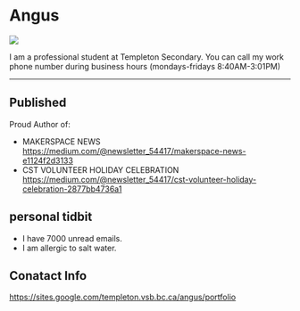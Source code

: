 # Angus

![](./_assets/janze-profile.jpg)

I am a professional student at Templeton Secondary. You can call my work phone number during business hours (mondays-fridays 8:40AM-3:01PM)

___

## Published
Proud Author of:
- MAKERSPACE NEWS https://medium.com/@newsletter_54417/makerspace-news-e1124f2d3133
- CST VOLUNTEER HOLIDAY CELEBRATION https://medium.com/@newsletter_54417/cst-volunteer-holiday-celebration-2877bb4736a1

## personal tidbit 
- I have 7000 unread emails.
- I am allergic to salt water.

## Conatact Info
https://sites.google.com/templeton.vsb.bc.ca/angus/portfolio
